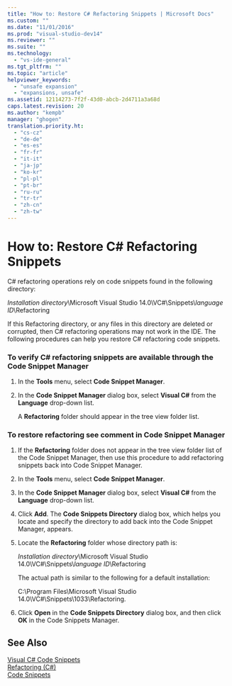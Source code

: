 ```yaml
---
title: "How to: Restore C# Refactoring Snippets | Microsoft Docs"
ms.custom: ""
ms.date: "11/01/2016"
ms.prod: "visual-studio-dev14"
ms.reviewer: ""
ms.suite: ""
ms.technology: 
  - "vs-ide-general"
ms.tgt_pltfrm: ""
ms.topic: "article"
helpviewer_keywords: 
  - "unsafe expansion"
  - "expansions, unsafe"
ms.assetid: 12114273-7f2f-43d0-abcb-2d4711a3a68d
caps.latest.revision: 20
ms.author: "kempb"
manager: "ghogen"
translation.priority.ht: 
  - "cs-cz"
  - "de-de"
  - "es-es"
  - "fr-fr"
  - "it-it"
  - "ja-jp"
  - "ko-kr"
  - "pl-pl"
  - "pt-br"
  - "ru-ru"
  - "tr-tr"
  - "zh-cn"
  - "zh-tw"
---
```

# How to: Restore C# Refactoring Snippets
C# refactoring operations rely on code snippets found in the following directory:  
  
 *Installation directory*\Microsoft Visual Studio 14.0\VC#\Snippets\\*language ID*\Refactoring  
  
 If this Refactoring directory, or any files in this directory are deleted or corrupted, then C# refactoring operations may not work in the IDE. The following procedures can help you restore C# refactoring code snippets.  
  
### To verify C# refactoring snippets are available through the Code Snippet Manager  
  
1.  In the **Tools** menu, select **Code Snippet Manager**.  
  
2.  In the **Code Snippet Manager** dialog box, select **Visual C#** from the **Language** drop-down list.  
  
     A **Refactoring** folder should appear in the tree view folder list.  
  
### To restore refactoring see comment in Code Snippet Manager  
  
1.  If the **Refactoring** folder does not appear in the tree view folder list of the Code Snippet Manager, then use this procedure to add refactoring snippets back into Code Snippet Manager.  
  
2.  In the **Tools** menu, select **Code Snippet Manager**.  
  
3.  In the **Code Snippet Manager** dialog box, select **Visual C#** from the **Language** drop-down list.  
  
4.  Click **Add**. The **Code Snippets Directory** dialog box, which helps you locate and specify the directory to add back into the Code Snippet Manager, appears.  
  
5.  Locate the **Refactoring** folder whose directory path is:  
  
     *Installation directory*\Microsoft Visual Studio 14.0\VC#\Snippets\\*language ID*\Refactoring  
  
     The actual path is similar to the following for a default installation:  
  
     C:\Program Files\Microsoft Visual Studio 14.0\VC#\Snippets\1033\Refactoring.  
  
6.  Click **Open** in the **Code Snippets Directory** dialog box, and then click **OK** in the Code Snippets Manager.  
  
## See Also  
 [Visual C# Code Snippets](../ide/visual-csharp-code-snippets.md)   
 [Refactoring (C#)](../csharp-ide/refactoring-csharp.md)   
 [Code Snippets](../ide/code-snippets.md)